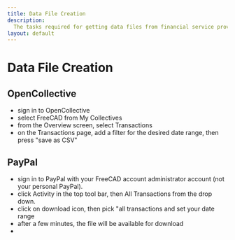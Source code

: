 ```yaml
---
title: Data File Creation
description:
  The tasks required for getting data files from financial service providers
layout: default
---
```

# Data File Creation


## OpenCollective 
- sign in to OpenCollective
- select FreeCAD from My Collectives
- from the Overview screen, select Transactions
- on the Transactions page, add a filter for the desired date range, then press "save as CSV"

## PayPal
- sign in to PayPal with your FreeCAD account administrator account (not your personal PayPal).
- click Activity in the top tool bar, then All Transactions from the drop down.
- click on download icon, then pick "all transactions and set your date range
- after a few minutes, the file will be available for download
- 
